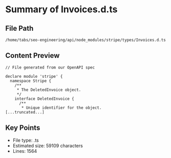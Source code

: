 # Summary of Invoices.d.ts
  
## File Path
`/home/tabs/seo-engineering/api/node_modules/stripe/types/Invoices.d.ts`

## Content Preview
```
// File generated from our OpenAPI spec

declare module 'stripe' {
  namespace Stripe {
    /**
     * The DeletedInvoice object.
     */
    interface DeletedInvoice {
      /**
       * Unique identifier for the object.
[...truncated...]
```

## Key Points
- File type: .ts
- Estimated size: 59109 characters
- Lines: 1564
